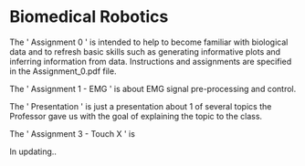 # Biomedical Robotics

The ' Assignment 0 ' is intended to help to become familiar with biological data and to refresh basic skills such as generating informative plots and inferring information from data.
Instructions and assignments are specified in the Assignment_0.pdf file.

The ' Assignment 1 - EMG ' is about EMG signal pre-processing and control.

The ' Presentation ' is just a presentation about 1 of several topics the Professor gave us with the goal of explaining the topic to the class.

The ' Assignment 3 - Touch X ' is 

In updating..
